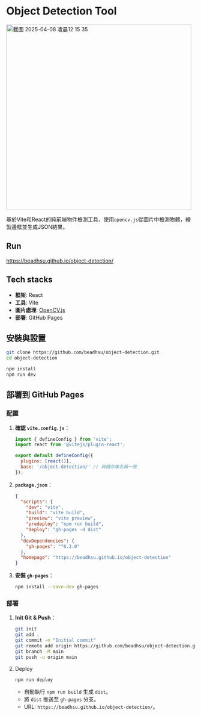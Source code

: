 # Object Detection Tool

<img width="493" alt="截圖 2025-04-08 凌晨12 15 35" src="https://github.com/user-attachments/assets/af13a784-84d8-47ab-9a9a-6ff95ce1e4cc" />

基於Vite和React的純前端物件檢測工具，使用`opencv.js`從圖片中檢測物體，繪製邊框並生成JSON結果。

## Run
https://beadhsu.github.io/object-detection/

## Tech stacks
- **框架**: React
- **工具**: Vite
- **圖片處理**: [OpenCV.js](https://docs.opencv.org/4.x/d5/d10/tutorial_js_root.html)
- **部署**: GitHub Pages

## 安裝與設置
 ```bash
 git clone https://github.com/beadhsu/object-detection.git
 cd object-detection

 npm install
 npm run dev
 ```

## 部署到 GitHub Pages
### 配置
1. **確認 `vite.config.js`**：
   ```javascript
   import { defineConfig } from 'vite';
   import react from '@vitejs/plugin-react';

   export default defineConfig({
     plugins: [react()],
     base: '/object-detection/' // 與儲存庫名稱一致
   });
   ```

2. **`package.json`**：
   ```json
   {
     "scripts": {
       "dev": "vite",
       "build": "vite build",
       "preview": "vite preview",
       "predeploy": "npm run build",
       "deploy": "gh-pages -d dist"
     },
     "devDependencies": {
       "gh-pages": "^6.2.0"
     },
     "homepage": "https://beadhsu.github.io/object-detection"
   }
   ```

3. **安裝 `gh-pages`**：
   ```bash
   npm install --save-dev gh-pages
   ```

### 部署
1. **Init Git & Push**：
   ```bash
   git init
   git add .
   git commit -m "Initial commit"
   git remote add origin https://github.com/beadhsu/object-detection.git
   git branch -M main
   git push -u origin main
   ```

2. Deploy
   ```bash
   npm run deploy
   ```
   - 自動執行 `npm run build` 生成 `dist`。
   - 將 `dist` 推送至 `gh-pages` 分支。
   - URL: `https://beadhsu.github.io/object-detection/`。
